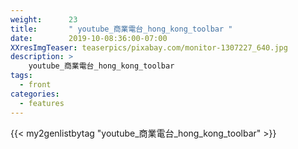 ```yaml
---
weight:      23
title:       " youtube_商業電台_hong_kong_toolbar "
date:        2019-10-08:36:00-07:00
XXresImgTeaser: teaserpics/pixabay.com/monitor-1307227_640.jpg
description: >
    youtube_商業電台_hong_kong_toolbar
tags:
  - front
categories:
  - features
---
```


{{< my2genlistbytag "youtube_商業電台_hong_kong_toolbar" >}}
